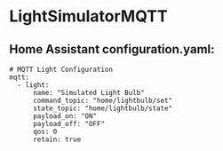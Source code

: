# LightSimulatorMQTT

## Home Assistant configuration.yaml:
```
# MQTT Light Configuration
mqtt:
  - light:
      name: "Simulated Light Bulb"
      command_topic: "home/lightbulb/set"
      state_topic: "home/lightbulb/state"
      payload_on: "ON"
      payload_off: "OFF"
      qos: 0
      retain: true
```
